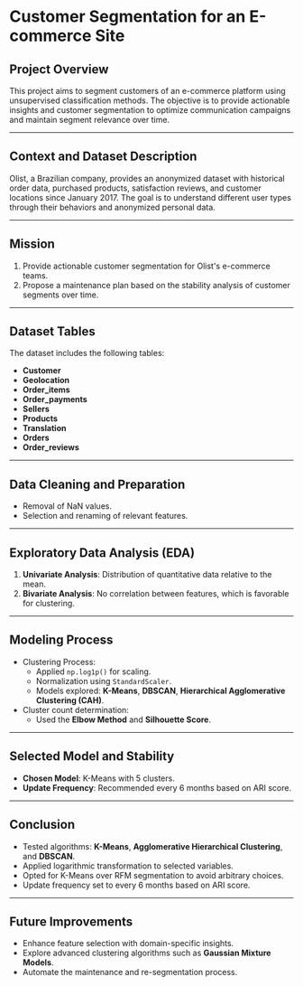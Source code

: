 # Customer Segmentation for an E-commerce Site

## Project Overview  
This project aims to segment customers of an e-commerce platform using unsupervised classification methods. The objective is to provide actionable insights and customer segmentation to optimize communication campaigns and maintain segment relevance over time.

---

## Context and Dataset Description  
Olist, a Brazilian company, provides an anonymized dataset with historical order data, purchased products, satisfaction reviews, and customer locations since January 2017. The goal is to understand different user types through their behaviors and anonymized personal data.

---

## Mission  
1. Provide actionable customer segmentation for Olist's e-commerce teams.  
2. Propose a maintenance plan based on the stability analysis of customer segments over time.

---

## Dataset Tables  
The dataset includes the following tables:  
- **Customer**  
- **Geolocation**  
- **Order_items**  
- **Order_payments**  
- **Sellers**  
- **Products**  
- **Translation**  
- **Orders**  
- **Order_reviews**  

---

## Data Cleaning and Preparation  
- Removal of NaN values.  
- Selection and renaming of relevant features.  

---

## Exploratory Data Analysis (EDA)  
1. **Univariate Analysis**: Distribution of quantitative data relative to the mean.  
2. **Bivariate Analysis**: No correlation between features, which is favorable for clustering.  

---

## Modeling Process  
- Clustering Process:  
  - Applied `np.log1p()` for scaling.  
  - Normalization using `StandardScaler`.  
  - Models explored: **K-Means**, **DBSCAN**, **Hierarchical Agglomerative Clustering (CAH)**.  
- Cluster count determination:  
  - Used the **Elbow Method** and **Silhouette Score**.

---

## Selected Model and Stability  
- **Chosen Model**: K-Means with 5 clusters.  
- **Update Frequency**: Recommended every 6 months based on ARI score.  

---

## Conclusion  
- Tested algorithms: **K-Means**, **Agglomerative Hierarchical Clustering**, and **DBSCAN**.  
- Applied logarithmic transformation to selected variables.  
- Opted for K-Means over RFM segmentation to avoid arbitrary choices.  
- Update frequency set to every 6 months based on ARI score.

---

## Future Improvements  
- Enhance feature selection with domain-specific insights.  
- Explore advanced clustering algorithms such as **Gaussian Mixture Models**.  
- Automate the maintenance and re-segmentation process.
